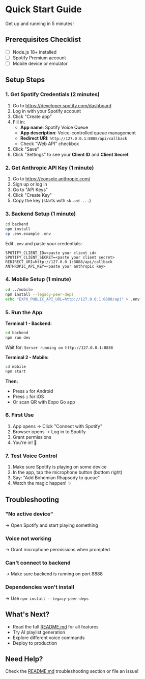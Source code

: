 # Quick Start Guide

Get up and running in 5 minutes!

## Prerequisites Checklist

- [ ] Node.js 18+ installed
- [ ] Spotify Premium account
- [ ] Mobile device or emulator

## Setup Steps

### 1. Get Spotify Credentials (2 minutes)

1. Go to https://developer.spotify.com/dashboard
2. Log in with your Spotify account
3. Click "Create app"
4. Fill in:
   - **App name**: Spotify Voice Queue
   - **App description**: Voice-controlled queue management
   - **Redirect URI**: `http://127.0.0.1:8888/api/callback`
   - Check "Web API" checkbox
5. Click "Save"
6. Click "Settings" to see your **Client ID** and **Client Secret**

### 2. Get Anthropic API Key (1 minute)

1. Go to https://console.anthropic.com/
2. Sign up or log in
3. Go to "API Keys"
4. Click "Create Key"
5. Copy the key (starts with `sk-ant-...`)

### 3. Backend Setup (1 minute)

```bash
cd backend
npm install
cp .env.example .env
```

Edit `.env` and paste your credentials:
```env
SPOTIFY_CLIENT_ID=<paste your client id>
SPOTIFY_CLIENT_SECRET=<paste your client secret>
REDIRECT_URI=http://127.0.0.1:8888/api/callback
ANTHROPIC_API_KEY=<paste your anthropic key>
```

### 4. Mobile Setup (1 minute)

```bash
cd ../mobile
npm install --legacy-peer-deps
echo "EXPO_PUBLIC_API_URL=http://127.0.0.1:8888/api" > .env
```

### 5. Run the App

**Terminal 1 - Backend:**
```bash
cd backend
npm run dev
```

Wait for: `Server running on http://127.0.0.1:8888`

**Terminal 2 - Mobile:**
```bash
cd mobile
npm start
```

**Then:**
- Press `a` for Android
- Press `i` for iOS
- Or scan QR with Expo Go app

### 6. First Use

1. App opens → Click "Connect with Spotify"
2. Browser opens → Log in to Spotify
3. Grant permissions
4. You're in! 🎉

### 7. Test Voice Control

1. Make sure Spotify is playing on some device
2. In the app, tap the microphone button (bottom right)
3. Say: "Add Bohemian Rhapsody to queue"
4. Watch the magic happen! ✨

## Troubleshooting

### "No active device"
→ Open Spotify and start playing something

### Voice not working
→ Grant microphone permissions when prompted

### Can't connect to backend
→ Make sure backend is running on port 8888

### Dependencies won't install
→ Use `npm install --legacy-peer-deps`

## What's Next?

- Read the full [README.md](README.md) for all features
- Try AI playlist generation
- Explore different voice commands
- Deploy to production

## Need Help?

Check the [README.md](README.md) troubleshooting section or file an issue!
